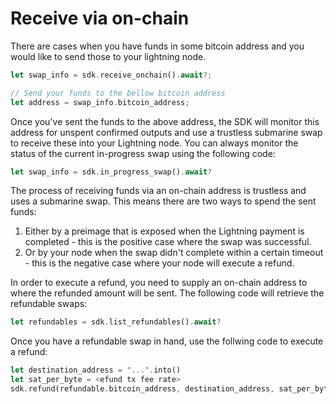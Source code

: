 # Receive via on-chain
There are cases when you have funds in some bitcoin address and you would like to send those to your lightning node.

```rust
let swap_info = sdk.receive_onchain().await?;

// Send your funds to the bellow bitcoin address
let address = swap_info.bitcoin_address;
```

Once you've sent the funds to the above address, the SDK will monitor this address for unspent confirmed outputs and use a trustless submarine swap to receive these into your Lightning node. You can always monitor the status of the current in-progress swap using the following code:

```rust
let swap_info = sdk.in_progress_swap().await?
```

The process of receiving funds via an on-chain address is trustless and uses a submarine swap. This means there are two ways to spend the sent funds:

1. Either by a preimage that is exposed when the Lightning payment is completed - this is the positive case where the swap was successful.
2. Or by your node when the swap didn't complete within a certain timeout - this is the negative case where your node will execute a refund.

In order to execute a refund, you need to supply an on-chain address to where the refunded amount will be sent. The following code will retrieve the refundable swaps:

```rust
let refundables = sdk.list_refundables().await?
```

Once you have a refundable swap in hand, use the follwing code to execute a refund:

```rust
let destination_address = "...".into()
let sat_per_byte = <efund tx fee rate>
sdk.refund(refundable.bitcoin_address, destination_address, sat_per_byte).await?
```
